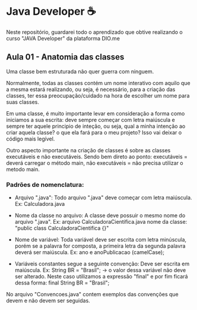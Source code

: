 # Java Developer ☕
Neste repositório, guardarei todo o aprendizado que obtive realizando o curso "JAVA Developer" da plataforma DIO.me

## Aula 01 - Anatomia das classes

Uma classe bem estruturada não quer guerra com ninguem.

Normalmente, todas as classes contém um nome interativo com aquilo que a mesma estará realizando, ou seja, é necessário, para a criação das classes, ter essa preocupação/cuidado na hora de escolher um nome para suas classes.

Em uma classe, é muito importante levar em consideração a forma como iniciamos a sua escrita: deve sempre começar com letra maiúscula e sempre ter aquele principio de inteção, ou seja, qual a minha intenção ao criar aquela classe? o que ela fará para o meu projeto? Isso vai deixar o código mais legível.

Outro aspecto importante na criação de classes é sobre as classes executáveis e não executáveis. Sendo bem direto ao ponto: executáveis = deverá carregar o método main, não executáveis = não precisa utilizar o metodo main.

### Padrões de nomenclatura:
- Arquivo ".java": Todo arquivo ".java" deve começar com letra maiúscula. Ex: Calculadora.java

- Nome da classe no arquivo: A classe deve possuir o mesmo nome do arquivo ".java".
Ex: arquivo CalculadoraCientifica.java
    nome da classe: "public class CalculadoraCientifica {}"

- Nome de variável: Toda variável deve ser escrita com letra minúscula, porém se a palavra for composta, a primeira letra da segunda palavra deverá ser maiúscula. Ex: ano e anoPublicacao (camelCase);

- Variáveis constantes segue a seguinte convenção: Deve ser escrita em maiúscula. Ex:
    String BR = "Brasil"; -> o valor dessa variável não deve ser alterado. Neste caso utilizamos a expressão "final" e por fim ficará dessa forma:
    final String BR = "Brasil";

No arquivo "Convencoes.java" contem exemplos das convenções que devem e não devem ser seguidas.
